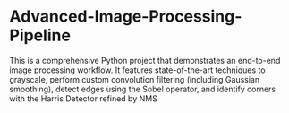 # Advanced-Image-Processing-Pipeline
This is a comprehensive Python project that demonstrates an end-to-end image processing workflow. It features state-of-the-art techniques to grayscale, perform custom convolution filtering (including Gaussian smoothing), detect edges using the Sobel operator, and identify corners with the Harris Detector refined by NMS
